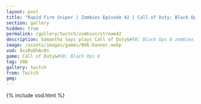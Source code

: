 ```yaml
---
layout: post
title: "Rapid Fire Sniper | Zombies Episode 42 | Call of Duty: Black Ops 6"
section: gallery
hidden: true
permalink: /gallery/twitch/zombies/stream42
description: Samantha Says plays Call of Duty&#58; Black Ops 6 zombies. Episode 42.
image: /assets/images/games/BO6-banner.webp
vod: 8xsRoDhAc0s
game: Call of Duty&#58; Black Ops 6
tag: VOD
gallery: twitch
from: Twitch
gmg:
---
```

{% include vod.html %}